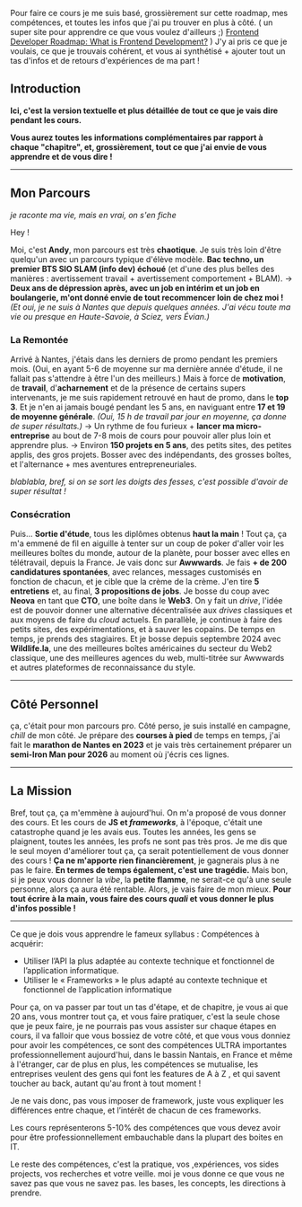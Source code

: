 Pour faire ce cours je me suis basé, grossièrement sur cette roadmap, mes compétences, et toutes les infos que j'ai pu trouver en plus à côté. ( un super site pour apprendre ce que vous voulez d'ailleurs ;) [Frontend Developer Roadmap: What is Frontend Development?](https://roadmap.sh/frontend) )
J'y ai pris ce que je voulais, ce que je trouvais cohérent, et vous ai synthétisé + ajouter tout un tas d'infos et de retours d'expériences de ma part !

## Introduction

**Ici, c'est la version textuelle et plus détaillée de tout ce que je vais dire pendant les cours.**

**Vous aurez toutes les informations complémentaires par rapport à chaque "chapitre", et, grossièrement, tout ce que j'ai envie de vous apprendre et de vous dire !**

---

## Mon Parcours

*je raconte ma vie, mais en vrai, on s'en fiche*

Hey !

Moi, c'est **Andy**, mon parcours est très **chaotique**. Je suis très loin d'être quelqu'un avec un parcours typique d'élève modèle.
**Bac techno, un premier BTS SIO SLAM (info dev) échoué** (et d'une des plus belles des manières : avertissement travail + avertissement comportement + BLAM).
→ **Deux ans de dépression après, avec un job en intérim et un job en boulangerie, m'ont donné envie de tout recommencer loin de chez moi !**
*(Et oui, je ne suis à Nantes que depuis quelques années. J'ai vécu toute ma vie ou presque en Haute-Savoie, à Sciez, vers Évian.)*

### La Remontée

Arrivé à Nantes, j'étais dans les derniers de promo pendant les premiers mois. (Oui, en ayant 5-6 de moyenne sur ma dernière année d'étude, il ne fallait pas s'attendre à être l'un des meilleurs.)
Mais à force de **motivation**, de **travail**, d'**acharnement** et de la présence de certains supers intervenants, je me suis rapidement retrouvé en haut de promo, dans le **top 3**. Et je n'en ai jamais bougé pendant les 5 ans, en naviguant entre **17 et 19 de moyenne générale**.
*(Oui, 15 h de travail par jour en moyenne, ça donne de super résultats.)*
→ Un rythme de fou furieux + **lancer ma micro-entreprise** au bout de 7-8 mois de cours pour pouvoir aller plus loin et apprendre plus.
→ Environ **150 projets en 5 ans**, des petits sites, des petites applis, des gros projets. Bosser avec des indépendants, des grosses boîtes, et l'alternance + mes aventures entrepreneuriales.

*blablabla, bref, si on se sort les doigts des fesses, c'est possible d'avoir de super résultat !*

### Consécration

Puis... **Sortie d'étude**, tous les diplômes obtenus **haut la main** !
Tout ça, ça m'a emmené de fil en aiguille à tenter sur un coup de poker d'aller voir les meilleures boîtes du monde, autour de la planète, pour bosser avec elles en télétravail, depuis la France.
Je vais donc sur **Awwwards**. Je fais **+ de 200 candidatures spontanées**, avec relances, messages customisés en fonction de chacun, et je cible que la crème de la crème. J'en tire **5 entretiens** et, au final, **3 propositions de jobs**.
Je bosse du coup avec **Neova** en tant que **CTO**, une boîte dans le **Web3**. On y fait un *drive*, l'idée est de pouvoir donner une alternative décentralisée aux *drives* classiques et aux moyens de faire du *cloud* actuels.
En parallèle, je continue à faire des petits sites, des expérimentations, et à sauver les copains. De temps en temps, je prends des stagiaires.
Et je bosse depuis septembre 2024 avec **Wildlife.la**, une des meilleures boîtes américaines du secteur du Web2 classique, une des meilleures agences du web, multi-titrée sur Awwwards et autres plateformes de reconnaissance du style.

---

## Côté Personnel

ça, c'était pour mon parcours pro.
Côté perso, je suis installé en campagne, *chill* de mon côté. Je prépare des **courses à pied** de temps en temps, j'ai fait le **marathon de Nantes en 2023** et je vais très certainement préparer un **semi-Iron Man pour 2026** au moment où j'écris ces lignes.

---

## La Mission

Bref, tout ça, ça m'emmène à aujourd'hui. On m'a proposé de vous donner des cours. Et les cours de **JS et *frameworks***, à l'époque, c'était une catastrophe quand je les avais eus. Toutes les années, les gens se plaignent, toutes les années, les profs ne sont pas très pros.
Je me dis que le seul moyen d'améliorer tout ça, ça serait potentiellement de vous donner des cours !
**Ça ne m'apporte rien financièrement**, je gagnerais plus à ne pas le faire. **En termes de temps également, c'est une tragédie.**
Mais bon, si je peux vous donner la *vibe*, la **petite flamme**, ne serait-ce qu'à une seule personne, alors ça aura été rentable.
Alors, je vais faire de mon mieux. **Pour tout écrire à la main, vous faire des cours *quali* et vous donner le plus d'infos possible !**

---

Ce que je dois vous apprendre le fameux syllabus :
Compétences à acquérir:  

- Utiliser l’API la plus adaptée au contexte technique et fonctionnel de l’application informatique.
- Utiliser le « Frameworks » le plus adapté au contexte technique et fonctionnel de l’application informatique

Pour ça, on va passer par tout un tas d'étape, et de chapitre, je vous ai que 20 ans, vous montrer tout ça, et vous faire pratiquer, c'est la seule chose que je peux faire, je ne pourrais pas vous assister sur chaque étapes en cours, il va falloir que vous bossiez de votre côté, et que vous vous donniez pour avoir les compétences, ce sont des compétences ULTRA importantes professionnellement aujourd'hui, dans le bassin Nantais, en France et même à l'étranger, car de plus en plus, les compétences se mutualise, les entreprises veulent des gens qui font les features de A à Z , et qui savent toucher au back, autant qu'au front à tout moment !

Je ne vais donc, pas vous imposer de framework, juste vous expliquer les différences entre chaque, et l’intérêt de chacun de ces frameworks.

Les cours représenterons 5-10% des compétences que vous devez avoir pour être professionnellement embauchable dans la plupart des boites en IT.

Le reste des compétences, c'est la pratique, vos ,expériences, vos sides projects, vos recherches et votre veille. moi je vous donne ce que vous ne savez pas que vous ne savez pas. les bases, les concepts, les directions à prendre.
